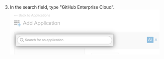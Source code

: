 3. In the search field, type "GitHub Enterprise Cloud". ![Okta's "Search for an application" field](/assets/images/help/saml/okta-search-for-an-application.png)